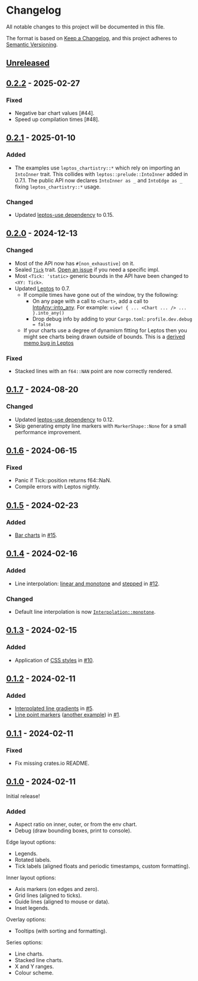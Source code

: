 # Changelog

All notable changes to this project will be documented in this file.

The format is based on [Keep a Changelog](https://keepachangelog.com/en/1.1.0/),
and this project adheres to [Semantic Versioning](https://semver.org/spec/v2.0.0.html).

## [Unreleased]

<!-- Added for new features. -->
<!-- Changed for changes in existing functionality. -->
<!-- Deprecated for soon-to-be removed features. -->
<!-- Removed for now removed features. -->
<!-- Fixed for any bug fixes. -->
<!-- Security in case of vulnerabilities. -->

## [0.2.2] - 2025-02-27
### Fixed
- Negative bar chart values [#44].
- Speed up compilation times [#48].

## [0.2.1] - 2025-01-10
### Added
- The examples use `leptos_chartistry::*` which rely on importing an `IntoInner` trait. This collides with `leptos::prelude::IntoInner` added in 0.7.1. The public API now declares `IntoInner as _` and `IntoEdge as _` fixing `leptos_chartistry::*` usage.
### Changed
- Updated [leptos-use dependency](https://github.com/Synphonyte/leptos-use) to 0.15.

## [0.2.0] - 2024-12-13
### Changed
- Most of the API now has `#[non_exhaustive]` on it.
- Sealed [`Tick`](https://docs.rs/leptos-chartistry/latest/leptos_chartistry/trait.Tick.html) trait. [Open an issue](https://github.com/feral-dot-io/leptos-chartistry/issues) if you need a specific impl.
- Most `<Tick: 'static>` generic bounds in the API have been changed to `<XY: Tick>`.
- Updated [Leptos](https://github.com/leptos-rs/leptos) to 0.7.
  - If compile times have gone out of the window, try the following:
    - On any page with a call to `<Chart>`, add a call to [IntoAny::into_any](https://docs.rs/leptos/0.7.0/leptos/tachys/view/any_view/trait.IntoAny.html). For example: `view! { ... <Chart ... /> ... }.into_any()`
    - Drop debug info by adding to your `Cargo.toml`: `profile.dev.debug = false`
  - If your charts use a degree of dynamism fitting for Leptos then you might see charts being drawn outside of bounds. This is a [derived memo bug in Leptos](https://github.com/leptos-rs/leptos/issues/3339)

### Fixed
- Stacked lines with an `f64::NAN` point are now correctly rendered.

## [0.1.7] - 2024-08-20
### Changed
- Updated [leptos-use dependency](https://github.com/Synphonyte/leptos-use) to 0.12.
- Skip generating empty line markers with `MarkerShape::None` for a small performance improvement.

## [0.1.6] - 2024-06-15
### Fixed
- Panic if Tick::position returns f64::NaN.
- Compile errors with Leptos nightly.

## [0.1.5] - 2024-02-23
### Added
- [Bar charts](https://feral-dot-io.github.io/leptos-chartistry/examples.html#bar-chart) in [#15].

## [0.1.4] - 2024-02-16
### Added
- Line interpolation: [linear and monotone](https://feral-dot-io.github.io/leptos-chartistry/examples.html#linear-and-monotone) and [stepped](https://feral-dot-io.github.io/leptos-chartistry/examples.html#stepped) in [#12].
### Changed
- Default line interpolation is now [`Interpolation::monotone`](https://docs.rs/leptos-chartistry/latest/leptos_chartistry/enum.Interpolation.html#variant.Monotone).

## [0.1.3] - 2024-02-15
### Added
- Application of [CSS styles](https://feral-dot-io.github.io/leptos-chartistry/examples.html#css-styles) in [#10].

## [0.1.2] - 2024-02-11
### Added
- [Interpolated line gradients](https://feral-dot-io.github.io/leptos-chartistry/examples.html#line-colour-scheme) in [#5].
- [Line point markers](https://feral-dot-io.github.io/leptos-chartistry/examples.html#point-markers) ([another example](https://feral-dot-io.github.io/leptos-chartistry/examples.html#point-markers-2)) in [#1].

## [0.1.1] - 2024-02-11
### Fixed
- Fix missing crates.io README.

## [0.1.0] - 2024-02-11
Initial release!

### Added
- Aspect ratio on inner, outer, or from the env chart.
- Debug (draw bounding boxes, print to console).

Edge layout options:
- Legends.
- Rotated labels.
- Tick labels (aligned floats and periodic timestamps, custom formatting).

Inner layout options:
- Axis markers (on edges and zero).
- Grid lines (aligned to ticks).
- Guide lines (aligned to mouse or data).
- Inset legends.

Overlay options:
- Tooltips (with sorting and formatting).

Series options:
- Line charts.
- Stacked line charts.
- X and Y ranges.
- Colour scheme.


[#1]: https://github.com/feral-dot-io/leptos-chartistry/pull/1
[#5]: https://github.com/feral-dot-io/leptos-chartistry/pull/5
[#10]: https://github.com/feral-dot-io/leptos-chartistry/pull/10
[#12]: https://github.com/feral-dot-io/leptos-chartistry/pull/12
[#15]: https://github.com/feral-dot-io/leptos-chartistry/pull/15
[0.1.0]: https://github.com/feral-dot-io/leptos-chartistry/releases/tag/v0.1.0
[0.1.1]: https://github.com/feral-dot-io/leptos-chartistry/compare/v0.1.0...v0.1.1
[0.1.2]: https://github.com/feral-dot-io/leptos-chartistry/compare/v0.1.1...v0.1.2
[0.1.3]: https://github.com/feral-dot-io/leptos-chartistry/compare/v0.1.2...v0.1.3
[0.1.4]: https://github.com/feral-dot-io/leptos-chartistry/compare/v0.1.3...v0.1.4
[0.1.5]: https://github.com/feral-dot-io/leptos-chartistry/compare/v0.1.4...v0.1.5
[0.1.6]: https://github.com/feral-dot-io/leptos-chartistry/compare/v0.1.5...v0.1.6
[0.1.7]: https://github.com/feral-dot-io/leptos-chartistry/compare/v0.1.6...v0.1.7
[0.2.0]: https://github.com/feral-dot-io/leptos-chartistry/compare/v0.1.7...v0.2.0
[0.2.1]: https://github.com/feral-dot-io/leptos-chartistry/compare/v0.2.0...v0.2.1
[0.2.2]: https://github.com/feral-dot-io/leptos-chartistry/compare/v0.2.1...v0.2.2
[unreleased]: https://github.com/feral-dot-io/leptos-chartistry/compare/v0.2.1...HEAD

